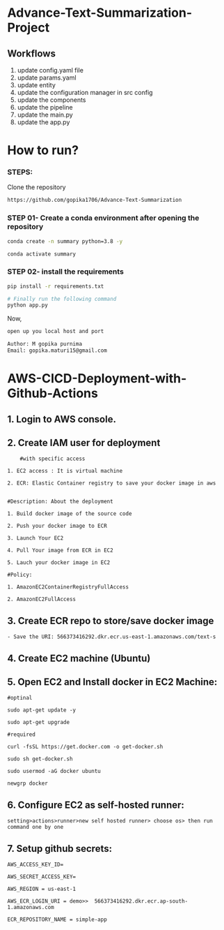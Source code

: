 # Advance-Text-Summarization-Project


## Workflows

1. update config.yaml file
2. update params.yaml
3. update entity
4. update the configuration manager in src config
5. update the components 
6. update the pipeline
7. update the main.py
8. update the app.py



# How to run?
### STEPS:
Clone the repository

```bash
https://github.com/gopika1706/Advance-Text-Summarization
```

### STEP 01- Create a conda environment after opening the repository

```bash
conda create -n summary python=3.8 -y
```

```bash
conda activate summary
```

### STEP 02- install the requirements

```bash
pip install -r requirements.txt
```


```bash
# Finally run the following command
python app.py
```


Now,
```bash
open up you local host and port
```

```bash
Author: M gopika purnima
Email: gopika.maturi15@gmail.com

```


# AWS-CICD-Deployment-with-Github-Actions

## 1. Login to AWS console.

## 2. Create IAM user for deployment
        
        #with specific access

    1. EC2 access : It is virtual machine

    2. ECR: Elastic Container registry to save your docker image in aws


    #Description: About the deployment

    1. Build docker image of the source code

    2. Push your docker image to ECR

    3. Launch Your EC2 

    4. Pull Your image from ECR in EC2

    5. Lauch your docker image in EC2

    #Policy:

    1. AmazonEC2ContainerRegistryFullAccess

    2. AmazonEC2FullAccess

## 3. Create ECR repo to store/save docker image

    - Save the URI: 566373416292.dkr.ecr.us-east-1.amazonaws.com/text-s
        
## 4. Create EC2 machine (Ubuntu)
        
## 5. Open EC2 and Install docker in EC2 Machine:

    #optinal

    sudo apt-get update -y

    sudo apt-get upgrade

    #required

    curl -fsSL https://get.docker.com -o get-docker.sh

    sudo sh get-docker.sh

    sudo usermod -aG docker ubuntu

    newgrp docker


## 6. Configure EC2 as self-hosted runner:
    setting>actions>runner>new self hosted runner> choose os> then run command one by one

## 7. Setup github secrets:
    AWS_ACCESS_KEY_ID=

    AWS_SECRET_ACCESS_KEY=

    AWS_REGION = us-east-1

    AWS_ECR_LOGIN_URI = demo>>  566373416292.dkr.ecr.ap-south-1.amazonaws.com

    ECR_REPOSITORY_NAME = simple-app